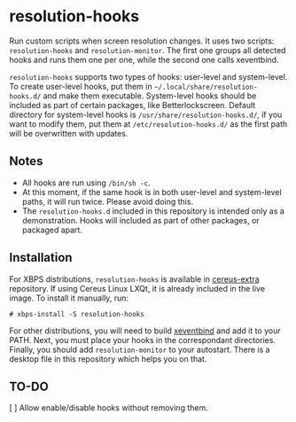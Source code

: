 # resolution-hooks
Run custom scripts when screen resolution changes. 
It uses two scripts: <code>resolution-hooks</code> and <code>resolution-monitor</code>. The first one groups all detected hooks and runs them one per one, while the second one calls xeventbind.

<code>resolution-hooks</code> supports two types of hooks: user-level and system-level. To create user-level hooks, put them in <code>~/.local/share/resolution-hooks.d/</code> and make them executable. System-level hooks should be included as part of certain packages, like Betterlockscreen. Default directory for system-level hooks is <code>/usr/share/resolution-hooks.d/</code>, if you want to modify them, put them at <code>/etc/resolution-hooks.d/</code> as the first path will be overwritten with updates.

## Notes
- All hooks are run using <code>/bin/sh -c</code>.
- At this moment, if the same hook is in both user-level and system-level paths, it will run twice. Please avoid doing this.
- The <code>resolution-hooks.d</code> included in this repository is intended only as a demonstration. Hooks will included as part of other packages, or packaged apart.

## Installation
For XBPS distributions, <code>resolution-hooks</code> is available in <a href="https://sourceforge.net/projects/cereus-linux/files/repos/cereus-extra/">cereus-extra</a> repository. If using Cereus Linux LXQt, it is already included in the live image. To install it manually, run:

    # xbps-install -S resolution-hooks

For other distributions, you will need to build <a href=https://github.com/ritave/xeventbind>xeventbind</a> and add it to your PATH. Next, you must place your hooks in the correspondant directories. Finally, you should add <code>resolution-monitor</code> to your autostart. There is a desktop file in this repository which helps you on that.

## TO-DO
[ ] Allow enable/disable hooks without removing them.
